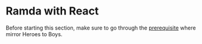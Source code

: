 # Ramda with React

Before starting this section, make sure to go through the [prerequisite](./prerequisite.md) where mirror Heroes to Boys.
